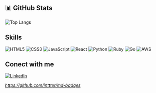 ## 📊 GitHub Stats 
![Top Langs](https://github-readme-stats-beta-plum-25.vercel.app/api/top-langs/?username=thiagopio&layout=compact&theme=dracula&bg_color=0d1117&title_color=fff)


## Skills
![HTML5](https://img.shields.io/badge/HTML5-E34F26?style=for-the-badge&logo=html5&logoColor=white)
![CSS3](https://img.shields.io/badge/CSS3-1572B6?style=for-the-badge&logo=css3&logoColor=white)
![JavaScript](https://img.shields.io/badge/JavaScript-F7DF1E?style=for-the-badge&logo=javascript&logoColor=black)
![React](https://img.shields.io/badge/React-20232A?style=for-the-badge&logo=react&logoColor=61DAFB)
![Python](https://img.shields.io/badge/python-3670A0?style=for-the-badge&logo=python&logoColor=ffdd54)
![Ruby](https://img.shields.io/badge/Ruby-%23CC342D.svg?style=for-the-badge&logo=ruby&logoColor=white)
![Go](https://img.shields.io/badge/Go-%2300ADD8.svg?style=for-the-badge&logo=go&logoColor=white)
![AWS](https://custom-icon-badges.demolab.com/badge/AWS-%23FF9900.svg?style=for-the-badge&logo=aws&logoColor=white)


## Conect with me 
[![LinkedIn](https://img.shields.io/badge/LinkedIn-0077B5?style=for-the-badge&logo=linkedin&logoColor=white)](https://www.linkedin.com/in/thiagopio/)


_https://github.com/inttter/md-badges_
